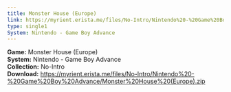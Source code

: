```yaml
---
title: Monster House (Europe)
link: https://myrient.erista.me/files/No-Intro/Nintendo%20-%20Game%20Boy%20Advance/Monster%20House%20(Europe).zip
type: single1
System: Nintendo - Game Boy Advance
---
```

<b>Game:</b> Monster House (Europe)<br>
<b>System:</b> Nintendo - Game Boy Advance<br>
<b>Collection:</b> No-Intro<br>
<b>Download:</b> https://myrient.erista.me/files/No-Intro/Nintendo%20-%20Game%20Boy%20Advance/Monster%20House%20(Europe).zip
